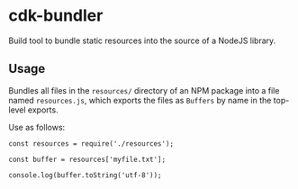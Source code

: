 cdk-bundler
===========

Build tool to bundle static resources into the source of a NodeJS library.

Usage
-----

Bundles all files in the `resources/` directory of an NPM package into a file named `resources.js`,
which exports the files as `Buffers` by name in the top-level exports.

Use as follows:

    const resources = require('./resources');

    const buffer = resources['myfile.txt'];

    console.log(buffer.toString('utf-8'));
